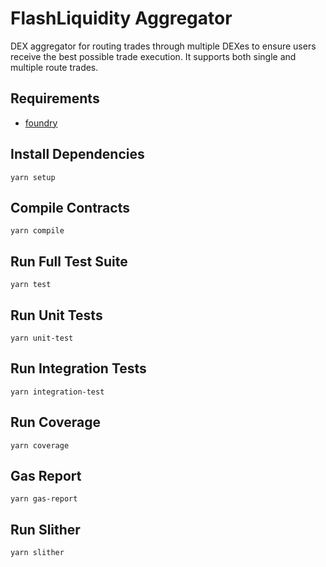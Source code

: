 # FlashLiquidity Aggregator

DEX aggregator for routing trades through multiple DEXes to ensure users receive the best possible trade execution. It supports both single and multiple route trades.

## Requirements

- [foundry](https://book.getfoundry.sh/getting-started/installation)

## Install Dependencies

`yarn setup`

## Compile Contracts

`yarn compile`

## Run Full Test Suite

`yarn test`

## Run Unit Tests

`yarn unit-test`

## Run Integration Tests

`yarn integration-test`

## Run Coverage

`yarn coverage`

## Gas Report

`yarn gas-report`

## Run Slither

`yarn slither`

